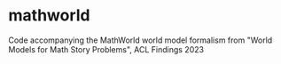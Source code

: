 # mathworld
Code accompanying the MathWorld world model formalism from "World Models for Math Story Problems", ACL Findings 2023
